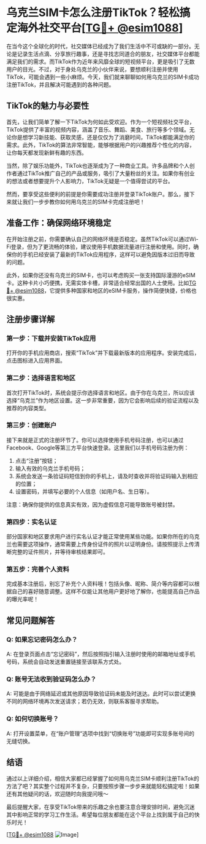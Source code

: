 # 乌克兰SIM卡怎么注册TikTok？轻松搞定海外社交平台[[TG💪+ @esim1088](https://t.me/s/esim1088)]

在当今这个全球化的时代，社交媒体已经成为了我们生活中不可或缺的一部分。无论是记录生活点滴、分享旅行趣事，还是寻找志同道合的朋友，社交媒体平台都能满足我们的需求。而TikTok作为近年来风靡全球的短视频平台，更是吸引了无数用户的目光。不过，对于身处乌克兰的小伙伴来说，要想顺利注册并使用TikTok，可能会遇到一些小麻烦。今天，我们就来聊聊如何用乌克兰的SIM卡成功注册TikTok，并且解决可能遇到的各种问题。

## TikTok的魅力与必要性

首先，让我们简单了解一下TikTok为何如此受欢迎。作为一个短视频社交平台，TikTok提供了丰富的视频内容，涵盖了音乐、舞蹈、美食、旅行等多个领域。无论你是想学习新技能、获取灵感，还是仅仅为了消磨时间，TikTok都能满足你的需求。此外，TikTok的算法非常智能，能够根据用户的兴趣推荐个性化的内容，让你每天都发现新鲜有趣的东西。

当然，除了娱乐功能外，TikTok也逐渐成为了一种商业工具。许多品牌和个人创作者通过TikTok推广自己的产品或服务，吸引了大量粉丝的关注。如果你有创业的想法或者想要提升个人影响力，TikTok无疑是一个值得尝试的平台。

然而，要享受这些便利的前提是你需要成功注册并登录TikTok账户。那么，接下来就让我们一步步教你如何用乌克兰的SIM卡完成注册吧！

## 准备工作：确保网络环境稳定

在开始注册之前，你需要确认自己的网络环境是否稳定。虽然TikTok可以通过Wi-Fi登录，但为了更流畅的体验，建议使用手机数据流量进行注册和使用。同时，确保你的手机已经安装了最新的TikTok应用程序，这样可以避免因版本过旧而导致的问题。

此外，如果你还没有乌克兰的SIM卡，也可以考虑购买一张支持国际漫游的eSIM卡。这种卡片小巧便携，无需实体卡槽，非常适合经常出国的人士使用。比如[TG💪+ @esim1088](https://t.me/s/esim1088)，它提供多种国家和地区的eSIM卡服务，操作简便快捷，价格也很实惠。

## 注册步骤详解

### 第一步：下载并安装TikTok应用

打开你的手机应用商店，搜索“TikTok”并下载最新版本的应用程序。安装完成后，点击图标进入应用界面。

### 第二步：选择语言和地区

首次打开TikTok时，系统会提示你选择语言和地区。由于你在乌克兰，所以应该选择“乌克兰”作为地区设置。这一步非常重要，因为它会影响后续的验证流程以及推荐的内容类型。

### 第三步：创建账户

接下来就是正式的注册环节了。你可以选择使用手机号码注册，也可以通过Facebook、Google等第三方平台快速登录。这里我们以手机号码注册为例：

1. 点击“注册”按钮；
2. 输入有效的乌克兰手机号码；
3. 系统会发送一条验证码短信到你的手机上，请及时查收并将验证码输入到相应的位置；
4. 设置密码，并填写必要的个人信息（如用户名、生日等）。

注意：确保你提供的信息真实有效，因为虚假信息可能导致账号被封禁。

### 第四步：实名认证

部分国家和地区要求用户进行实名认证才能正常使用某些功能。如果你所在的乌克兰也需要这项操作，通常需要上传身份证件的照片以证明身份。请按照提示上传清晰完整的证件照片，并等待审核结果即可。

### 第五步：完善个人资料

完成基本注册后，别忘了补充个人资料哦！包括头像、昵称、简介等内容都可以根据自己的喜好随意调整。这样不仅能让其他用户更好地了解你，也能提高自己作品的曝光率呢！

## 常见问题解答

### Q: 如果忘记密码怎么办？
A: 在登录页面点击“忘记密码”，然后按照指引输入注册时使用的邮箱地址或手机号码，系统会自动发送重置链接至该联系方式处。

### Q: 账号无法收到验证码怎么办？
A: 可能是由于网络延迟或其他原因导致验证码未能及时送达。此时可以尝试更换不同的网络环境再次发送请求；若仍无效，则联系客服寻求帮助。

### Q: 如何切换账号？
A: 打开设置菜单，在“账户管理”选项中找到“切换账号”功能即可实现多账号间的无缝切换。

## 结语

通过以上详细介绍，相信大家都已经掌握了如何用乌克兰SIM卡顺利注册TikTok的方法了吧？其实整个过程并不复杂，只要按照步骤一步步来就能轻松搞定啦！如果还有其他疑问的话，欢迎随时向我提问哦～

最后提醒大家，在享受TikTok带来的乐趣之余也要注意合理安排时间，避免沉迷其中影响正常的学习工作生活。希望每位朋友都能在这个平台上找到属于自己的快乐时光！

[[TG💪+ @esim1088](https://t.me/s/esim1088) ![Image](https://i.postimg.cc/4NQfJmqS/Snipaste-2025-05-13-00-14-12.png)]